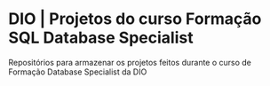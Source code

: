 
# DIO | Projetos do curso Formação SQL Database Specialist


Repositórios para armazenar os projetos feitos durante o curso de Formação Database Specialist da DIO 